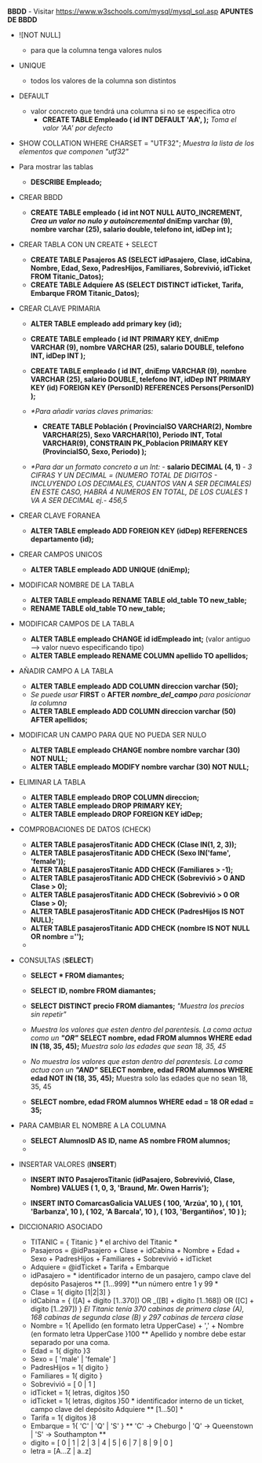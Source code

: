 **BBDD**
	- Visitar https://www.w3schools.com/mysql/mysql_sql.asp
**APUNTES DE BBDD**
- ![NOT NULL]
	- para  que la columna tenga valores nulos
- UNIQUE 
	- todos los valores de la columna son distintos
- DEFAULT
	- valor concreto que tendrá una columna si no se especifica otro
		- **CREATE TABLE Empleado (
				 id INT DEFAULT 'AA',
				);**
			 _Toma el valor 'AA' por defecto_
- SHOW COLLATION WHERE CHARSET = "UTF32";
	_Muestra la lista de los elementos que componen "utf32"_
- Para mostrar las tablas
	 - **DESCRIBE Empleado;**
- CREAR BBDD
	- **CREATE TABLE empleado (
	id int NOT NULL AUTO_INCREMENT,   _Crea un valor no nulo y 		  autoincremental_
	dniEmp varchar (9),
	nombre varchar (25),
	salario double,
	telefono int,
	idDep int
 );**
 - CREAR TABLA CON UN CREATE + SELECT
	 - **CREATE TABLE Pasajeros AS (SELECT idPasajero, Clase, idCabina, Nombre, Edad, Sexo, PadresHijos, Familiares, Sobrevivió, idTicket FROM Titanic_Datos);**
	 - **CREATE TABLE Adquiere AS (SELECT DISTINCT idTicket, Tarifa, Embarque FROM Titanic_Datos);**
- CREAR CLAVE PRIMARIA
	- **ALTER TABLE empleado add primary key (id);**

	 - **CREATE TABLE empleado (
			id INT PRIMARY KEY,
			dniEmp VARCHAR (9),
			nombre VARCHAR (25),
			salario DOUBLE,
			telefono INT,
			idDep INT
			 );**
	- **CREATE TABLE empleado (
	id INT,
	dniEmp VARCHAR (9),
	nombre VARCHAR (25),
	salario DOUBLE,
	telefono INT,
	idDep INT
	PRIMARY KEY (id)
	FOREIGN KEY (PersonID) REFERENCES Persons(PersonID)
 );**
	 - _*Para añadir varias claves primarias:_
		 - **CREATE TABLE Población (
	ProvinciaISO VARCHAR(2),
    Nombre VARCHAR(25),
    Sexo VARCHAR(10),
    Periodo INT,
    Total VARCHAR(9),
    CONSTRAIN PK_Poblacion PRIMARY KEY (ProvinciaISO, Sexo, Periodo)
 );**
	- _*Para dar un formato concreto a un Int:_
			- **salario DECIMAL (4, 1)**
			- _3 CIFRAS Y UN DECIMAL = (NUMERO TOTAL DE DIGITOS - INCLUYENDO LOS DECIMALES, CUANTOS VAN A SER DECIMALES)
 EN ESTE CASO, HABRÁ 4 NUMEROS EN TOTAL, DE LOS CUALES 1 VA A SER DECIMAL ej.- 456,5_
- CREAR CLAVE FORANEA
	- **ALTER TABLE empleado ADD FOREIGN KEY (idDep) REFERENCES departamento (id);**
- CREAR CAMPOS UNICOS
	- **ALTER TABLE empleado ADD UNIQUE (dniEmp);**
- MODIFICAR NOMBRE DE LA TABLA
	- **ALTER TABLE empleado RENAME TABLE old_table TO new_table;**
	- **RENAME TABLE old_table TO new_table;**
- MODIFICAR CAMPOS DE LA TABLA
	- **ALTER TABLE empleado CHANGE id idEmpleado int;** (valor antiguo –> valor nuevo especificando tipo)
	- **ALTER TABLE empleado RENAME COLUMN apellido TO apellidos;**
- AÑADIR CAMPO A LA TABLA
	- **ALTER TABLE empleado ADD COLUMN direccion varchar (50);**
	- _Se puede usar_ **FIRST** o **AFTER** _***nombre_del_campo***_ _para posicionar la columna_
	- **ALTER TABLE empleado ADD COLUMN direccion varchar (50) AFTER apellidos;**
- MODIFICAR UN CAMPO PARA QUE NO PUEDA SER NULO
	- **ALTER TABLE empleado CHANGE nombre nombre varchar (30) NOT NULL;**
	- **ALTER TABLE empleado MODIFY nombre varchar (30) NOT NULL;**
- ELIMINAR LA TABLA
	- **ALTER TABLE empleado DROP COLUMN direccion;**
	- **ALTER TABLE empleado DROP PRIMARY KEY;**
	- **ALTER TABLE empleado DROP FOREIGN KEY idDep;**
- COMPROBACIONES DE DATOS (CHECK)
	- **ALTER TABLE pasajerosTitanic ADD CHECK (Clase IN(1, 2, 3));**
	- **ALTER TABLE pasajerosTitanic ADD CHECK (Sexo IN('fame', 'female'));**
	- **ALTER TABLE pasajerosTitanic ADD CHECK (Familiares > -1);**
	- **ALTER TABLE pasajerosTitanic ADD CHECK (Sobrevivió > 0 AND Clase > 0);**
	- **ALTER TABLE pasajerosTitanic ADD CHECK (Sobrevivió > 0 OR Clase > 0);**
	- **ALTER TABLE pasajerosTitanic ADD CHECK (PadresHijos IS NOT NULL);**
	- **ALTER TABLE pasajerosTitanic ADD CHECK (nombre IS NOT NULL OR nombre ='');**
	- 
- CONSULTAS (**SELECT**)
	- **SELECT * FROM diamantes;**
	- **SELECT ID, nombre FROM diamantes;**
	- **SELECT DISTINCT precio FROM diamantes;** *"Muestra los precios sin repetir"*
	- *Muestra los valores que esten dentro del parentesis. La coma actua como un **"OR"***
	**SELECT nombre, edad FROM alumnos WHERE edad IN (18, 35, 45);**
	 *Muestra solo las edades que sean 18, 35, 45*
	
	- *No muestra los valores que estan dentro del parentesis. La coma actua con un **"AND"***
**SELECT nombre, edad FROM alumnos WHERE edad NOT IN (18, 35, 45);** 
	Muestra solo las edades que no sean 18, 35, 45

	- **SELECT nombre, edad FROM alumnos WHERE edad = 18 OR edad = 35;**
- PARA CAMBIAR EL NOMBRE A LA COLUMNA
	- **SELECT AlumnosID AS ID, name AS nombre FROM alumnos;**
	- 
- INSERTAR VALORES (**INSERT**)
	- **INSERT INTO PasajerosTitanic (idPasajero, Sobrevivió, Clase, Nombre)
		VALUES ( 1, 0, 3, 'Braund,  Mr. Owen Harris');**
		
	- **INSERT INTO	ComarcasGalicia
	VALUES 	( 100, 'Arzúa', 10 ),
		( 101, 'Barbanza', 10 ),
		( 102, 'A Barcala', 10 ),
                ( 103, 'Bergantiños', 10 )
	);**

- DICCIONARIO ASOCIADO
	- TITANIC = { Titanic } * el archivo del Titanic *
	- Pasajeros = @idPasajero + Clase + idCabina + Nombre + Edad + Sexo + PadresHijos + Familiares + Sobrevivió + idTicket
	 - Adquiere = @idTicket + Tarifa + Embarque
	 - idPasajero = * identificador interno de un pasajero, campo clave del depósito Pasajeros ** [1...999] **un número entre 1 y 99 *
	- Clase = 1{ digito [1|2|3] }
	 - idCabina = { ([A] + digito [1..370]) OR _([B] + digito [1..168]) OR ([C] + digito [1..297]) } 
	*El Titanic tenía 370 cabinas de primera clase (A), 168 cabinas de segunda clase (B) y 297 cabinas de tercera clase* 
	-  Nombre = 1{ Apellido (en formato letra UpperCase) + ',' + Nombre (en formato letra UpperCase }100 ** Apellido y nombre debe estar separado por una coma. 
	-  Edad = 1{ dígito }3
	-  Sexo = [ 'male' | 'female' ]
	-  PadresHijos = 1{ digito }
	-  Familiares = 1{ digito }
	-  Sobrevivió = [ 0 | 1 ]
	- idTicket = 1{ letras, digitos }50
	- idTicket = 1{ letras, digitos }50 * identificador interno de un ticket, campo clave del depósito Adquiere ** [1...50] *
	- Tarifa = 1{ digitos }8
	- Embarque = 1{ 'C' | 'Q' | 'S' }  ** 'C' -> Cheburgo | 'Q' -> Queenstown | 'S' -> Southampton **
	- digito = [ 0 | 1 | 2 | 3 | 4 | 5 | 6 | 7 | 8 | 9 | 0 ]
	- letra = [A...Z | a..z]
